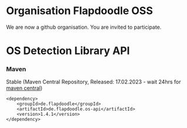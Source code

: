 # Organisation Flapdoodle OSS

We are now a github organisation. You are invited to participate.


# OS Detection Library API

### Maven

Stable (Maven Central Repository, Released: 17.02.2023 - wait 24hrs for [maven central](http://repo1.maven.org/maven2/de/flapdoodle/de.flapdoodle.os/maven-metadata.xml))

	<dependency>
		<groupId>de.flapdoodle</groupId>
		<artifactId>de.flapdoodle.os-api</artifactId>
		<version>1.4.1</version>
	</dependency>


